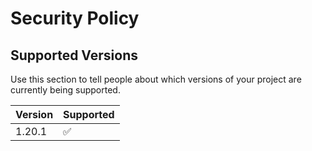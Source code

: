 # Security Policy

## Supported Versions

Use this section to tell people about which versions of your project are
currently being supported.

| Version | Supported          |
| ------- | ------------------ |
| 1.20.1  | :white_check_mark: |
